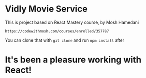 # Vidly Movie Service

This is project based on React Mastery course, by Mosh Hamedani

`https://codewithmosh.com/courses/enrolled/357787`

You can clone that with `git clone` and run `npm install` after

# It's been a pleasure working with React!
